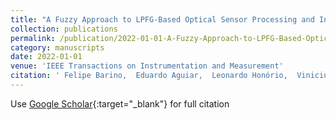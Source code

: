 ```yaml
---
title: "A Fuzzy Approach to LPFG-Based Optical Sensor Processing and Interrogation"
collection: publications
permalink: /publication/2022-01-01-A-Fuzzy-Approach-to-LPFG-Based-Optical-Sensor-Processing-and-Interrogation
category: manuscripts
date: 2022-01-01
venue: 'IEEE Transactions on Instrumentation and Measurement'
citation: ' Felipe Barino,  Eduardo Aguiar,  Leonardo Honório,  Vinicius Silva,  Andrés López-Barbero,  Alexandre Santos, &quot;A Fuzzy Approach to LPFG-Based Optical Sensor Processing and Interrogation.&quot; IEEE Transactions on Instrumentation and Measurement, 2022.'
---
```

Use [Google Scholar](https://scholar.google.com/scholar?q=A+Fuzzy+Approach+to+LPFG+Based+Optical+Sensor+Processing+and+Interrogation){:target="_blank"} for full citation